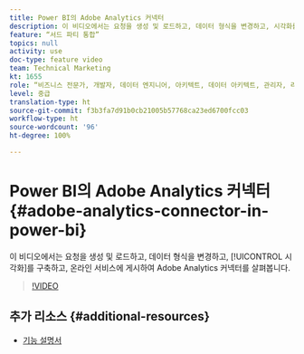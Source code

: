 ```yaml
---
title: Power BI의 Adobe Analytics 커넥터
description: 이 비디오에서는 요청을 생성 및 로드하고, 데이터 형식을 변경하고, 시각화를 구축하고, 온라인 서비스에 게시하여 Adobe Analytics 커넥터를 살펴봅니다.
feature: “서드 파티 통합”
topics: null
activity: use
doc-type: feature video
team: Technical Marketing
kt: 1655
role: “비즈니스 전문가, 개발자, 데이터 엔지니어, 아키텍트, 데이터 아키텍트, 관리자, 리더”
level: 중급
translation-type: ht
source-git-commit: f3b3fa7d91b0cb21005b57768ca23ed6700fcc03
workflow-type: ht
source-wordcount: '96'
ht-degree: 100%

---
```



# Power BI의 Adobe Analytics 커넥터 {#adobe-analytics-connector-in-power-bi}

이 비디오에서는 요청을 생성 및 로드하고, 데이터 형식을 변경하고, [!UICONTROL 시각화]를 구축하고, 온라인 서비스에 게시하여 Adobe Analytics 커넥터를 살펴봅니다.

>[!VIDEO](https://video.tv.adobe.com/v/23130/?quality=12)

## 추가 리소스 {#additional-resources}

* [기능 설명서](https://docs.microsoft.com/ko-ko/power-bi/desktop-connect-adobe-analytics)
